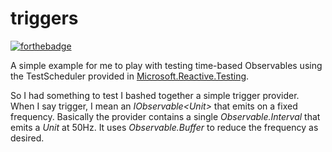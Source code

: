 # triggers

[![forthebadge](https://forthebadge.com/images/badges/60-percent-of-the-time-works-every-time.svg)](https://forthebadge.com)

A simple example for me to play with testing time-based Observables using the TestScheduler provided in [Microsoft.Reactive.Testing](https://www.nuget.org/packages/Microsoft.Reactive.Testing/).

So I had something to test I bashed together a simple trigger provider. When I say trigger, I mean an *IObservable&lt;Unit&gt;* that emits on a fixed frequency. Basically the provider contains a single  *Observable.Interval* that emits a *Unit* at 50Hz. It uses *Observable.Buffer* to reduce the frequency as desired.